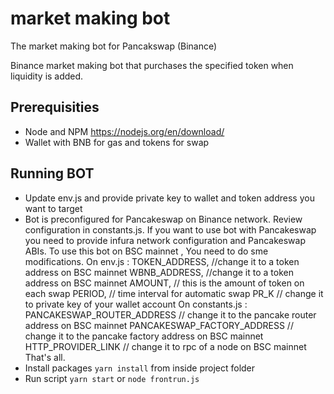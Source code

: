 # market making bot
The market making bot for Pancakswap (Binance)

Binance market making bot that purchases the specified token when liquidity is added.

## Prerequisities
- Node and NPM https://nodejs.org/en/download/
- Wallet with BNB for gas and tokens for swap

## Running BOT
- Update env.js and provide private key to wallet and token address you want to target
- Bot is preconfigured for Pancakeswap on Binance network. Review configuration in constants.js. 
    If you want to use bot with Pancakeswap you need to provide infura network configuration and Pancakeswap ABIs. 
    To use this bot on BSC mainnet , You need to do sme modifications.
    On env.js :
        TOKEN_ADDRESS, //change it to a token address on BSC mainnet
        WBNB_ADDRESS, //change it to a token address on BSC mainnet
        AMOUNT, // this is the amount of token on each swap
        PERIOD, // time interval for automatic swap
        PR_K // change it to private key of your wallet account
    On constants.js :
        PANCAKESWAP_ROUTER_ADDRESS // change it to the pancake router address on BSC mainnet
        PANCAKESWAP_FACTORY_ADDRESS // change it to the pancake factory address on BSC mainnet
        HTTP_PROVIDER_LINK // change it to rpc of a node on BSC mainnet
    That's all.
- Install packages `yarn install` from inside project folder
- Run script `yarn start` or `node frontrun.js`

